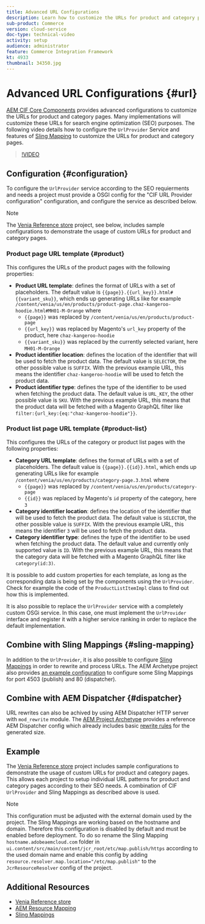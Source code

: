 ```yaml
---
title: Advanced URL Configurations
description: Learn how to customize the URLs for product and category pages. This allows implementations to optimize URLs for search engines and promote discovery.
sub-product: Commerce
version: cloud-service
doc-type: technical-video
activity: setup
audience: administrator
feature: Commerce Integration Framework
kt: 4933
thumbnail: 34350.jpg
---
```


# Advanced URL Configurations {#url}

[AEM CIF Core Components](https://github.com/adobe/aem-core-cif-components) provides advanced configurations to customize the URLs for product and category pages. Many implementations will customize these URLs for search engine optimization (SEO) purposes.  The following video details how to configure the `UrlProvider` Service and features of [Sling Mapping](https://sling.apache.org/documentation/the-sling-engine/mappings-for-resource-resolution.html) to customize the URLs for product and category pages.

>[!VIDEO](https://video.tv.adobe.com/v/34350/?quality=12)

## Configuration {#configuration}

To configure the `UrlProvider` service according to the SEO requierments and needs a project must provide a OSGI config for the "CIF URL Provider configuration" configuration, and configure the service as described below.

>[!NOTE]
>
> The [Venia Reference store](https://github.com/adobe/aem-cif-guides-venia) project, see below, includes sample configurations to demonstrate the usage of custom URLs for product and category pages.

### Product page URL template {#product}

This configures the URLs of the product pages with the following properties:

* **Product URL template**: defines the format of URLs with a set of placeholders. The default value is `{{page}}.{{url_key}}.html#{{variant_sku}}`, which ends up generating URLs like for example `/content/venia/us/en/products/product-page.chaz-kangeroo-hoodie.html#MH01-M-Orange` where
  * `{{page}}` was replaced by `/content/venia/us/en/products/product-page`
  * `{{url_key}}` was replaced by Magento's `url_key` property of the product, here `chaz-kangeroo-hoodie`
  * `{{variant_sku}}` was replaced by the currently selected variant, here `MH01-M-Orange`
* **Product identifier location**: defines the location of the identifier that will be used to fetch the product data. The default value is `SELECTOR`, the other possible value is `SUFFIX`. With the previous example URL, this means the identifier `chaz-kangeroo-hoodie` will be used to fetch the product data.
* **Product identifier type**: defines the type of the identifier to be used when fetching the product data. The default value is `URL_KEY`, the other possible value is `SKU`. With the previous example URL, this means that the product data will be fetched with a Magento GraphQL filter like `filter:{url_key:{eq:"chaz-kangeroo-hoodie"}}`.

### Product list page URL template {#product-list}

This configures the URLs of the category or product list pages with the following properties:

* **Category URL template**: defines the format of URLs with a set of placeholders. The default value is `{{page}}.{{id}}.html`, which ends up generating URLs like for example `/content/venia/us/en/products/category-page.3.html` where
  * `{{page}}` was replaced by `/content/venia/us/en/products/category-page`
  * `{{id}}` was replaced by Magento's `id` property of the category, here `3`
* **Category identifier location**: defines the location of the identifier that will be used to fetch the product data. The default value is `SELECTOR`, the other possible value is `SUFFIX`. With the previous example URL, this means the identifier `3` will be used to fetch the product data.
* **Category identifier type**: defines the type of the identifier to be used when fetching the product data. The default value and currently only supported value is `ID`. With the previous example URL, this means that the category data will be fetched with a Magento GraphQL filter like `category(id:3)`.

It is possible to add custom properties for each template, as long as the corresponding data is being set by the components using the `UrlProvider`. Check for example the code of the `ProductListItemImpl` class to find out how this is implemented.

It is also possible to replace the `UrlProvider` service with a completely custom OSGi service. In this case, one must implement the `UrlProvider` interface and register it with a higher service ranking in order to replace the default implementation.

## Combine with Sling Mappings {#sling-mapping}

In addition to the `UrlProvider`, it is also possible to configure [Sling Mappings](https://sling.apache.org/documentation/the-sling-engine/mappings-for-resource-resolution.html) in order to rewrite and process URLs. The AEM Archetype project also provides [an example configuration](https://github.com/adobe/aem-cif-project-archetype/tree/master/src/main/archetype/samplecontent/src/main/content/jcr_root/etc/map.publish) to configure some Sling Mappings for port 4503 (publish) and 80 (dispatcher).

## Combine with AEM Dispatcher {#dispatcher}

URL rewrites can also be achived by using AEM Dispatcher HTTP server with `mod_rewrite` module. The [AEM Project Archetype](https://github.com/adobe/aem-project-archetype) provides a reference AEM Dispatcher config which already includes basic [rewrite rules](https://github.com/adobe/aem-project-archetype/tree/master/src/main/archetype/dispatcher.cloud) for the generated size.

## Example

The [Venia Reference store](https://github.com/adobe/aem-cif-guides-venia) project includes sample configurations to demonstrate the usage of custom URLs for product and category pages. This allows each project to setup individual URL patterns for product and category pages according to their SEO needs. A combination of CIF `UrlProvider` and Sling Mappings as described above is used.

>[!NOTE]
>
>This configuration must be adjusted with the external domain used by the project. The Sling Mappings are working based on the hostname and domain. Therefore this configuration is disabled by default and must be enabled before deployment. To do so rename the Sling Mapping `hostname.adobeaemcloud.com` folder in `ui.content/src/main/content/jcr_root/etc/map.publish/https` according to the used domain name and enable this config by adding `resource.resolver.map.location="/etc/map.publish"` to the `JcrResourceResolver` config of the project.

## Additional Resources

* [Venia Reference store](https://github.com/adobe/aem-cif-guides-venia)
* [AEM Resource Mapping](https://experienceleague.adobe.com/docs/experience-manager-65/deploying/configuring/resource-mapping.html)
* [Sling Mappings](https://sling.apache.org/documentation/the-sling-engine/mappings-for-resource-resolution.html)
